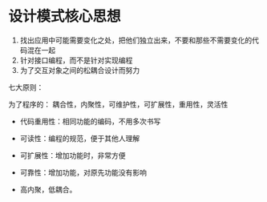 # 设计模式核心思想

1. 找出应用中可能需要变化之处，把他们独立出来，不要和那些不需要变化的代码混在一起
2. 针对接口编程，而不是针对实现编程
3. 为了交互对象之间的松耦合设计而努力


七大原则：

为了程序的： 耦合性，内聚性，可维护性，可扩展性，重用性，灵活性



- 代码重用性：相同功能的编码，不用多次书写

- 可读性：编程的规范，便于其他人理解

- 可扩展性：增加功能时，非常方便

- 可靠性：增加功能，对原先功能没有影响

- 高内聚，低耦合。